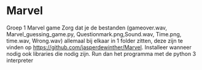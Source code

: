 # Marvel
Groep 1 Marvel game
Zorg dat je de bestanden
(gameover.wav, Marvel_guessing_game.py, Questionmark.png,Sound.wav, Time.png, time.wav, Wrong.wav)
allemaal bij elkaar in 1 folder zitten, deze zijn te vinden op https://github.com/jasperdewinther/Marvel.
Installeer wanneer nodig ook libraries die nodig zijn.
Run dan het programma met de python 3 interpreter
